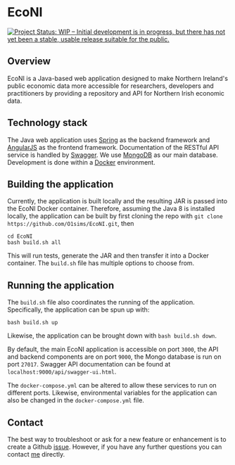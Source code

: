 # EcoNI

[![Project Status: WIP – Initial development is in progress, but there has not yet been a stable, usable release suitable for the public.](http://www.repostatus.org/badges/latest/wip.svg)](http://www.repostatus.org/#wip)

## Overview

EcoNI is a Java-based web application designed to make Northern Ireland's public economic data more accessible for researchers, developers and practitioners by providing a repository and API for Northern Irish economic data.

## Technology stack

The Java web application uses [Spring](https://spring.io/) as the backend framework and [AngularJS](https://angularjs.org/) as the frontend framework. Documentation of the RESTful API service is handled by [Swagger](https://swagger.io/). We use [MongoDB](https://www.mongodb.com/) as our main database. Development is done within a [Docker](https://www.docker.com/) environment.

## Building the application

Currently, the application is built locally and the resulting JAR is passed into the EcoNI Docker container. Therefore, assuming the Java 8 is installed locally, the application can be built by first cloning the repo with `git clone https://github.com/O1sims/EcoNI.git`, then
```
cd EcoNI
bash build.sh all
```
This will run tests, generate the JAR and then transfer it into a Docker container. The `build.sh` file has multiple options to choose from.

## Running the application

The `build.sh` file also coordinates the running of the application. Specifically, the application can be spun up with:
```
bash build.sh up
```
Likewise, the application can be brought down with `bash build.sh down`.

By default, the main EcoNI application is accessible on port `3000`, the API and backend components are on port `9000`, the Mongo database is run on port `27017`. Swagger API documentation can be found at `localhost:9000/api/swagger-ui.html`.

The `docker-compose.yml` can be altered to allow these services to run on different ports. Likewise, environmental variables for the application can also be changed in the `docker-compose.yml` file.

## Contact

The best way to troubleshoot or ask for a new feature or enhancement is to create a Github [issue](https://github.com/O1sims/EcoNI/issues). However, if you have any further questions you can contact [me](mailto:sims.owen@gmail.com) directly.
